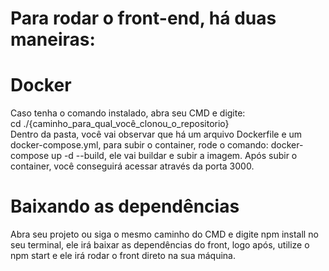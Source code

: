 # Para rodar o front-end, há duas maneiras:


<h1>Docker </h1>
Caso tenha o comando instalado, abra seu CMD e digite: <br> cd ./{caminho_para_qual_você_clonou_o_repositorio}</br>
Dentro da pasta, você vai observar que há um arquivo Dockerfile e um docker-compose.yml, para subir o container, rode o comando: docker-compose up -d --build, ele vai buildar e subir a imagem.
Após subir o container, você conseguirá acessar através da porta 3000.

<h1>Baixando as dependências </h1>
 Abra seu projeto ou siga o mesmo caminho do CMD e digite npm install no seu terminal, ele irá baixar as dependências do front, logo após, utilize o npm start e ele irá rodar o front direto na sua máquina.
